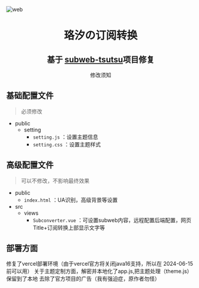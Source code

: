 <img src="https://cdn.jsdelivr.net/gh/lhl77/repository@main/blog/20210802143449.png" alt="web"/>

<h1 align="center">珞汐の订阅转换</a></h1>
 <h2 align="center">基于 <a href="https://github.com/lhl77/subweb-tsutsu" target="_blank">subweb-tsutsu</a>项目修复</h2>
<p align="center">
修改须知

## 基础配置文件

> 必须修改

- public
    - setting
        - `setting.js` ：设置主题信息
        - `setting.css` ：设置主题样式


## 高级配置文件

> 可以不修改，不影响最终效果

- public
    - `index.html` ：UA识别，高级背景等设置
- src
    - views
        - `Subconverter.vue` ：可设置subweb内容，远程配置后端配置，网页Title+订阅转换上部显示文字等

## 部署方面
 修复了vercel部署环境（由于vercel官方将关闭java16支持，所以在 2024-06-15 前可以用）
 关于主题定制方面，解密并本地化了app.js,把主题处理（theme.js）保留到了本地
 去除了官方项目的广告（我有强迫症，原作者勿怪）
